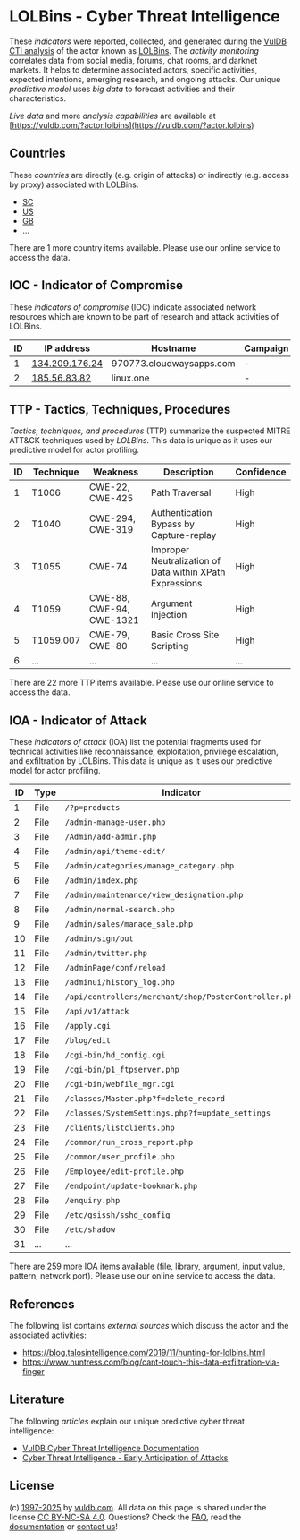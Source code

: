 # LOLBins - Cyber Threat Intelligence

These _indicators_ were reported, collected, and generated during the [VulDB CTI analysis](https://vuldb.com/?kb.cti) of the actor known as [LOLBins](https://vuldb.com/?actor.lolbins). The _activity monitoring_ correlates data from social media, forums, chat rooms, and darknet markets. It helps to determine associated actors, specific activities, expected intentions, emerging research, and ongoing attacks. Our unique _predictive model_ uses _big data_ to forecast activities and their characteristics.

_Live data_ and more _analysis capabilities_ are available at [https://vuldb.com/?actor.lolbins](https://vuldb.com/?actor.lolbins)

## Countries

These _countries_ are directly (e.g. origin of attacks) or indirectly (e.g. access by proxy) associated with LOLBins:

* [SC](https://vuldb.com/?country.sc)
* [US](https://vuldb.com/?country.us)
* [GB](https://vuldb.com/?country.gb)
* ...

There are 1 more country items available. Please use our online service to access the data.

## IOC - Indicator of Compromise

These _indicators of compromise_ (IOC) indicate associated network resources which are known to be part of research and attack activities of LOLBins.

ID | IP address | Hostname | Campaign | Confidence
-- | ---------- | -------- | -------- | ----------
1 | [134.209.176.24](https://vuldb.com/?ip.134.209.176.24) | 970773.cloudwaysapps.com | - | High
2 | [185.56.83.82](https://vuldb.com/?ip.185.56.83.82) | linux.one | - | High

## TTP - Tactics, Techniques, Procedures

_Tactics, techniques, and procedures_ (TTP) summarize the suspected MITRE ATT&CK techniques used by _LOLBins_. This data is unique as it uses our predictive model for actor profiling.

ID | Technique | Weakness | Description | Confidence
-- | --------- | -------- | ----------- | ----------
1 | T1006 | CWE-22, CWE-425 | Path Traversal | High
2 | T1040 | CWE-294, CWE-319 | Authentication Bypass by Capture-replay | High
3 | T1055 | CWE-74 | Improper Neutralization of Data within XPath Expressions | High
4 | T1059 | CWE-88, CWE-94, CWE-1321 | Argument Injection | High
5 | T1059.007 | CWE-79, CWE-80 | Basic Cross Site Scripting | High
6 | ... | ... | ... | ...

There are 22 more TTP items available. Please use our online service to access the data.

## IOA - Indicator of Attack

These _indicators of attack_ (IOA) list the potential fragments used for technical activities like reconnaissance, exploitation, privilege escalation, and exfiltration by LOLBins. This data is unique as it uses our predictive model for actor profiling.

ID | Type | Indicator | Confidence
-- | ---- | --------- | ----------
1 | File | `/?p=products` | Medium
2 | File | `/admin-manage-user.php` | High
3 | File | `/Admin/add-admin.php` | High
4 | File | `/admin/api/theme-edit/` | High
5 | File | `/admin/categories/manage_category.php` | High
6 | File | `/admin/index.php` | High
7 | File | `/admin/maintenance/view_designation.php` | High
8 | File | `/admin/normal-search.php` | High
9 | File | `/admin/sales/manage_sale.php` | High
10 | File | `/admin/sign/out` | High
11 | File | `/admin/twitter.php` | High
12 | File | `/adminPage/conf/reload` | High
13 | File | `/adminui/history_log.php` | High
14 | File | `/api/controllers/merchant/shop/PosterController.php` | High
15 | File | `/api/v1/attack` | High
16 | File | `/apply.cgi` | Medium
17 | File | `/blog/edit` | Medium
18 | File | `/cgi-bin/hd_config.cgi` | High
19 | File | `/cgi-bin/p1_ftpserver.php` | High
20 | File | `/cgi-bin/webfile_mgr.cgi` | High
21 | File | `/classes/Master.php?f=delete_record` | High
22 | File | `/classes/SystemSettings.php?f=update_settings` | High
23 | File | `/clients/listclients.php` | High
24 | File | `/common/run_cross_report.php` | High
25 | File | `/common/user_profile.php` | High
26 | File | `/Employee/edit-profile.php` | High
27 | File | `/endpoint/update-bookmark.php` | High
28 | File | `/enquiry.php` | Medium
29 | File | `/etc/gsissh/sshd_config` | High
30 | File | `/etc/shadow` | Medium
31 | ... | ... | ...

There are 259 more IOA items available (file, library, argument, input value, pattern, network port). Please use our online service to access the data.

## References

The following list contains _external sources_ which discuss the actor and the associated activities:

* https://blog.talosintelligence.com/2019/11/hunting-for-lolbins.html
* https://www.huntress.com/blog/cant-touch-this-data-exfiltration-via-finger

## Literature

The following _articles_ explain our unique predictive cyber threat intelligence:

* [VulDB Cyber Threat Intelligence Documentation](https://vuldb.com/?kb.cti)
* [Cyber Threat Intelligence - Early Anticipation of Attacks](https://www.scip.ch/en/?labs.20201022)

## License

(c) [1997-2025](https://vuldb.com/?kb.changelog) by [vuldb.com](https://vuldb.com/?kb.about). All data on this page is shared under the license [CC BY-NC-SA 4.0](https://creativecommons.org/licenses/by-nc-sa/4.0/). Questions? Check the [FAQ](https://vuldb.com/?kb.faq), read the [documentation](https://vuldb.com/?kb) or [contact us](https://vuldb.com/?contact)!
